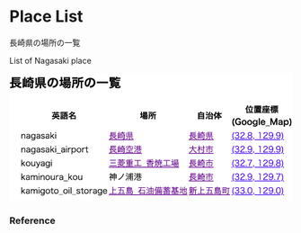 Place List
============

長崎県の場所の一覧

List of Nagasaki place

![place list](https://github.com/ohwada/World_Countries/blob/main/geoPandas/polygon_explode/nagasaki/place_list/screenshots/nagasaki_place_list.png)

### Reference

